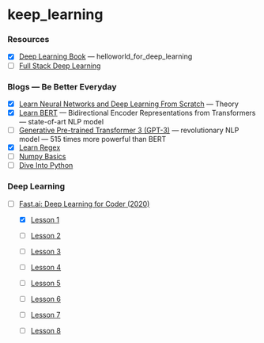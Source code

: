 # keep_learning

### Resources
<!-- BLOG-POST-LIST:START -->
- [X] [Deep Learning Book](https://www.deeplearningbook.org) — helloworld_for_deep_learning
- [ ] [Full Stack Deep Learning](https://course.fullstackdeeplearning.com)
<!-- BLOG-POST-LIST:END -->

### Blogs — Be Better Everyday
<!-- BLOG-POST-LIST:START -->
- [X] [Learn Neural Networks and Deep Learning From Scratch](http://neuralnetworksanddeeplearning.com) — Theory
- [X] [Learn BERT](https://jalammar.github.io/a-visual-guide-to-using-bert-for-the-first-time/) — Bidirectional Encoder Representations from Transformers — state-of-art NLP model
- [ ] [Generative Pre-trained Transformer 3 (GPT-3)](https://in.springboard.com/blog/openai-gpt-3/) — revolutionary NLP model — 515 times more powerful than BERT
- [X] [Learn Regex](https://pymotw.com/3/re/)
- [ ] [Numpy Basics](https://cs231n.github.io/python-numpy-tutorial/)
- [ ] [Dive Into Python](https://diveintopython3.problemsolving.io/)

### Deep Learning 
- [ ] [Fast.ai: Deep Learning for Coder (2020)](https://course.fast.ai/)
    - [X] [Lesson 1](https://course.fast.ai/videos/?lesson=1)
    - [ ] [Lesson 2](https://course.fast.ai/videos/?lesson=2)
    - [ ] [Lesson 3](https://course.fast.ai/videos/?lesson=3)
    - [ ] [Lesson 4](https://course.fast.ai/videos/?lesson=4)
    - [ ] [Lesson 5](https://course.fast.ai/videos/?lesson=5)
    - [ ] [Lesson 6](https://course.fast.ai/videos/?lesson=6)
    - [ ] [Lesson 7](https://course.fast.ai/videos/?lesson=7)
    - [ ] [Lesson 8](https://course.fast.ai/videos/?lesson=8)

